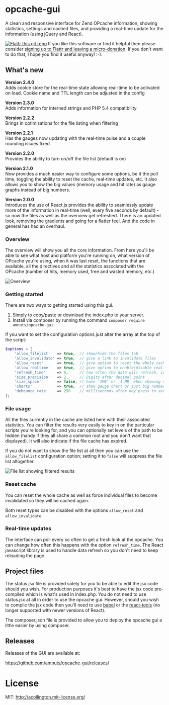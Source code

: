 # opcache-gui

A clean and responsive interface for Zend OPcache information, showing statistics, settings and cached files, and providing a real-time update for the information (using jQuery and React).

[![Flattr this git repo](http://api.flattr.com/button/flattr-badge-large.png)](https://flattr.com/submit/auto?user_id=acollington&url=https://github.com/amnuts/opcache-gui&title=opcache-gui&language=&tags=github&category=software)
If you like this software or find it helpful then please consider [signing up to Flattr and leaving a micro-donation](https://flattr.com/@acollington).  If you don't want to do that, I hope you find it useful anyway! :-).

## What's new

**Version 2.4.0**\
Adds cookie store for the real-time state allowing real-time to be activated on load.  Cookie name and TTL length can be adjusted in the config

**Version 2.3.0**\
Adds information for interned strings and PHP 5.4 compatibility

**Version 2.2.2**\
Brings in optimisations for the file listing when filtering

**Version 2.2.1**\
Has the gauges now updating with the real-time pulse and a couple rounding issues fixed

**Version 2.2.0**\
Provides the ability to turn on/off the file list (default is on)

**Version 2.1.0**\
Now provides a much easier way to configure some options, be it the poll time, toggling the ability to reset the cache, real-time updates, etc. It also allows you to show the big values (memory usage and hit rate) as gauge graphs instead of big numbers.

**Version 2.0.0**\
Introduces the use of React.js provides the ability to seamlessly update more of the information in real-time (well, every five seconds by default) - so now the files as well as the overview get refreshed. There is an updated look, removing the gradients and going for a flatter feel. And the code in general has had an overhaul.

### Overview

The overview will show you all the core information.  From here you'll be able to see what host and platform you're running on, what version of OPcache you're using, when it was last reset, the functions that are available, all the directives and all the statistics associated with the OPcache (number of hits, memory used, free and wasted memory, etc.)

![Overview](http://amnuts.com/images/opcache/screenshot/overview-v2.3.0.png)

### Getting started

There are two ways to getting started using this gui.

1. Simply to copy/paste or download the index.php to your server.
2. Install via composer by running the command `composer require amnuts/opcache-gui`

If you want to set the configuration options just alter the array at the top of the script:
```php
$options = [
    'allow_filelist'   => true,  // show/hide the files tab
    'allow_invalidate' => true,  // give a link to invalidate files
    'allow_reset'      => true,  // give option to reset the whole cache
    'allow_realtime'   => true,  // give option to enable/disable real-time updates
    'refresh_time'     => 5,     // how often the data will refresh, in seconds
    'size_precision'   => 2,     // Digits after decimal point
    'size_space'       => false, // have '1MB' or '1 MB' when showing sizes
    'charts'           => true,  // show gauge chart or just big numbers
    'debounce_rate'    => 250    // milliseconds after key press to send keyup event when filtering
];
```

### File usage

All the files currently in the cache are listed here with their associated statistics.  You can filter the results very easily to key in on the particular scripts you're looking for, and you can optionally set levels of the path to be hidden (handy if they all share a common root and you don't want that displayed). It will also indicate if the file cache has expired.

If you do not want to show the file list at all then you can use the `allow_filelist` configuration option; setting it to `false` will suppress the file list altogether.

![File list showing filtered results](http://amnuts.com/images/opcache/screenshot/files-v2.png)

### Reset cache

You can reset the whole cache as well as force individual files to become invalidated so they will be cached again.

Both reset types can be disabled with the options `allow_reset` and `allow_invalidate`.

### Real-time updates

The interface can poll every so often to get a fresh look at the opcache.  You can change how often this happens with the option `refresh_time`.  The React javascript library is used to handle data refresh so you don't need to keep reloading the page.

## Project files

The status.jsx file is provided solely for you to be able to edit the jsx code should you wish.  For production purposes it's best to have the jsx code pre-compiled which is what's used in index.php.  You do not need to use status.jsx at all in order to use the opcache gui.  However, should you wish to compile the jsx code then you'll need to use [babel](https://babeljs.io/) or the [react-tools](https://www.npmjs.com/package/react-tools) (no longer supported with newer versions of React).

The composer.json file is provided to allow you to deploy the opcache gui a little easier by using composer.

## Releases

Releases of the GUI are available at:

https://github.com/amnuts/opcache-gui/releases/

# License

MIT: http://acollington.mit-license.org/
